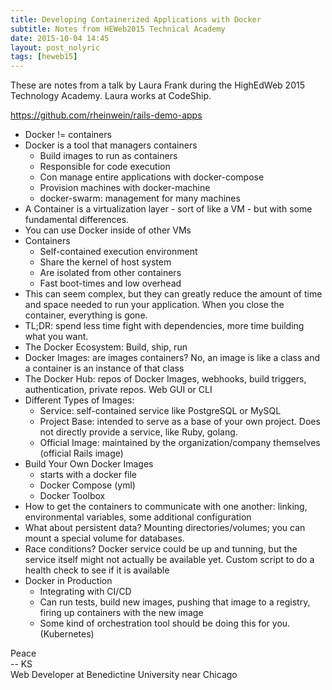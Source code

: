 ```yaml
---
title: Developing Containerized Applications with Docker
subtitle: Notes from HEWeb2015 Technical Academy
date: 2015-10-04 14:45
layout: post_nolyric
tags: [heweb15]
---
```


These are notes from a talk by Laura Frank during the HighEdWeb 2015 Technology Academy. Laura works at CodeShip. 

https://github.com/rheinwein/rails-demo-apps

* Docker != containers
* Docker is a tool that managers containers
	* Build images to run as containers
	* Responsible for code execution
	* Con manage entire applications with docker-compose
	* Provision machines with docker-machine
	* docker-swarm: management for many machines
* A Container is a virtualization layer - sort of like a VM - but with some fundamental differences. 
* You can use Docker inside of other VMs
* Containers
	* Self-contained execution environment
	* Share the kernel of host system
	* Are isolated from other containers
	* Fast boot-times and low overhead
* This can seem complex, but they can greatly reduce the amount of time and space needed to run your application. When you close the container, everything is gone. 
* TL;DR: spend less time fight with dependencies, more time building what you want. 
* The Docker Ecosystem: Build, ship, run
* Docker Images: are images containers? No, an image is like a class and a container is an instance of that class
* The Docker Hub: repos of Docker Images, webhooks, build triggers, authentication, private repos. Web GUI or CLI
* Different Types of Images:
	* Service: self-contained service like PostgreSQL or MySQL
	* Project Base: intended to serve as a base of your own project. Does not directly provide a service, like Ruby, golang.
	* Official Image: maintained by the organization/company themselves (official Rails image)
* Build Your Own Docker Images
	* starts with a docker file
	* Docker Compose (yml)
	* Docker Toolbox
* How to get the containers to communicate with one another: linking, environmental variables, some additional configuration
* What about persistent data? Mounting directories/volumes; you can mount a special volume for databases. 
* Race conditions? Docker service could be up and tunning, but the service itself might not actually be available yet. Custom script to do a health check to see if it is available
* Docker in Production
	* Integrating with CI/CD
	* Can run tests, build new images, pushing that image to a registry, firing up containers with the new image
	* Some kind of orchestration tool should be doing this for you. (Kubernetes)


Peace<br>-- KS<br>Web Developer at Benedictine University near Chicago